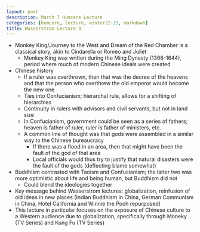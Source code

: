 ```yaml
---
layout: post
description: March 7 Humcore Lecture
categories: [humcore, lecture, winter22-23, markdown]
title: Wasserstrom Lecture 3
---
```


- Monkey King/Journey to the West and Dream of the Red Chamber is a classical story, akin to Cindarella or Romeo and Juliet
    - Monkey King was written during the Ming Dynasty (1368-1644), period where much of modern Chinese ideals were created
- Chinese history
    - If a ruler was overthrown, then that was the decree of the heavens and that the person who overthrew the old emperor would become the new one
    - Ties into Confucianism; hierarchal rule, allows for a shifting of hierarchies
    - Continuity in rulers with advisors and civil servants, but not in land size
    - In Confucianism, government could be seen as a series of fathers; heaven is father of ruler, ruler is father of ministers, etc.
    - A common line of thought was that gods were assembled in a similar way to the Chinese bureaucracy
        - If there was a flood in an area, then that might have been the fault of the god of that area
        - Local officials would thus try to justify that natural disasters were the fault of the gods (deflecting blame somewhat)
- Buddhism contrasted with Taoism and Confucianism; the latter two was more optimistic about life and being human, but Buddhism did not
    - Could blend the ideologies together
- Key message behind Wasserstrom lectures: globalization, reinfusion of old ideas in new places (Indian Buddhism in China, German Communism in China, Hotel California and Winnie the Pooh repurposed)
- This lecture in particular focuses on the exposure of Chinese culture to a Western audience due to globalization, specifically through Moneky (TV Series) and Kung Fu (TV Series)